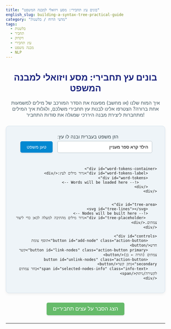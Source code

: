 ```yaml
---
title: "בונים עץ תחבירי: מסע ויזואלי למבנה המשפט"
english_slug: building-a-syntax-tree-practical-guide
category: "מדעי הרוח / בלשנות"
tags:
  - בלשנות
  - תחביר
  - דקדוק
  - עץ תחבירי
  - מבנה משפט
  - NLP
---
```

<h1>בונים עץ תחבירי: מסע ויזואלי למבנה המשפט</h1>
<p>איך המוח שלנו (או מחשב) מפענח את הסדר המורכב של מילים למשמעות אחת ברורה? הצטרפו אלינו לבנות עץ תחבירי משלכם, ולגלות איך המילים מתחברות ליצירת מבנה היררכי שמגלה את סודות התחביר!</p>

<div id="app-container">
    <div id="sentence-input">
        <label for="sentence" class="input-label">הזן משפט בעברית ובנה לו עץ:</label>
        <input type="text" id="sentence" value="הילד קרא ספר מעניין" placeholder="הזן משפט כאן...">
        <button id="load-sentence" class="action-button">טען משפט</button>
    </div>

    <div id="word-tokens-container">
        <div id="word-tokens-label">גרור מילים לעץ:</div>
        <div id="word-tokens">
            <!-- Words will be loaded here -->
        </div>
    </div>


    <div id="tree-area">
        <svg id="tree-lines"></svg>
        <!-- Nodes will be built here -->
         <div id="tree-placeholder">גרור מילים מהתיבה למעלה לכאן כדי ליצור צמתים.</div>
    </div>

    <div id="controls">
        <button id="add-node" class="action-button">הוסף צומת חדש</button>
        <button id="link-nodes" class="action-button primary">קשר צמתים (הורה ← בן)</button>
        <button id="unlink-nodes" class="action-button secondary">נתק קשר</button>
        <span id="selected-nodes-info" class="info-text">בחר צמתים לקשירה/ניתוק</span>
    </div>
</div>

<button id="toggle-explanation" class="explanation-button">הצג הסבר על עצים תחביריים</button>

<div id="explanation" style="display: none;">
    <h2>הסבר: עצים תחביריים - המבנה הסודי של השפה</h2>

    <h3>מה זה בכלל עץ תחבירי?</h3>
    <p>דמיינו משפט כמבנה לגו ענק. עץ תחבירי הוא כמו השרטוט של המבנה הזה. הוא מציג באופן ויזואלי את הקשרים ההיררכיים בין המילים והקבוצות שהן יוצרות. כל בלוק (צומת) בעץ מייצג יחידה תחבירית (מילה, צירוף), והקווים (ענפים) מראים מי "מכיל" את מי, ומי כפוף למי.</p>

    <h3>למה זה כל כך חשוב (ולא רק לבלשנים)?</h3>
    <ul>
        <li>**לנו, דוברי השפה:** זה עוזר להבין איך אנחנו בכלל מבינים משפטים מורכבים, ואיך מבנה המשפט משפיע על המשמעות. זה חושף את "השלד" הלשוני.</li>
        <li>**למחשבים:** בעידן ה-AI ועיבוד השפה הטבעית (NLP), עצים תחביריים הם הכלי המרכזי ללמד מחשבים "להבין" משפטים. תרגום מכונה, סיכום טקסט, צ'אטבוטים - כולם מסתמכים על היכולת לנתח את מבנה המשפט. בניית עץ היא השלב הבסיסי ב-Parsing (ניתוח תחבירי אוטומטי).</li>
    </ul>

    <h3>השחקנים הראשיים בעץ:</h3>
    <ul>
        <li>**צמתים (Nodes):** אלו העיגולים או הריבועים בעץ. הם יכולים להיות:
            <ul>
                <li>**צמתי עלים (Leaves):** המילים עצמן בתחתית העץ.</li>
                <li>**צמתים פנימיים (Non-terminal Nodes):** מייצגים קבוצות מילים (צירופים) או את המשפט השלם.</li>
            </ul>
        </li>
        <li>**ענפים (Branches):** הקווים שמחברים בין הצמתים. הם מציינים יחסי הורה-ילד (או ראש-תלוי). הצומת העליון הוא ההורה (מכיל), והתחתון הוא הבן (חלק מההורה או תלוי בו).</li>
        <li>**תוויות (Labels):** הכיתובים על הצמתים (למשל: NP, VP, S). הם מציינים את סוג היחידה התחבירית שהצומת מייצג. צמתי עלים יכולים לקבל תווית של סוג מילה (N, V, Adj).</li>
    </ul>

    <h3>תוויות נפוצות שתפגשו:</h3>
    <p>אלו רק כמה דוגמאות נפוצות, יש עוד רבות בהתאם למודל התחבירי:</p>
    <ul>
        <li>**S (Sentence):** צומת השורש, מייצג את המשפט כולו.</li>
        <li>**NP (Noun Phrase):** צירוף שם עצם (למשל: <em>חתול שחור גדול</em>).</li>
        <li>**VP (Verb Phrase):** צירוף פועלי (למשל: <em>אכל מהר את האוכל</em>).</li>
        <li>**PP (Prepositional Phrase):** צירוף יחס (למשל: <em>בגינה</em>).</li>
        <li>**N (Noun):** שם עצם (למשל: <em>בית</em>).</li>
        <li>**V (Verb):** פועל (למשל: <em>רץ</em>).</li>
        <li>**Adj (Adjective):** שם תואר (למשל: <em>יפה</em>).</li>
        <li>**Adv (Adverb):** תואר הפועל (למשל: <em>מאוד</em>).</li>
        <li>**P (Preposition):** מילת יחס (למשל: <em>על</em>).</li>
    </ul>

    <h3>בניית עץ תחבירי בפעולה: צעד אחר צעד (דוגמה: 'הילד קרא ספר מעניין')</h3>
    <ol>
        <li>**מתחילים ב"עלים":** המילים הן הבסיס. גוררים את המילים 'הילד', 'קרא', 'ספר', 'מעניין' ל"שטח העץ". אלו צמתי העלים.</li>
        <li>**מאגדים ל"צירופים":** מזהים יחידות גדולות יותר שמורכבות ממילים. 'הילד' הוא צירוף שמני (NP). 'ספר מעניין' הוא צירוף שמני נוסף (NP), כשהתואר 'מעניין' הוא חלק ממנו. 'קרא ספר מעניין' הוא צירוף פועלי (VP), שכולל את הפועל 'קרא' ואת המושא 'ספר מעניין'. יוצרים צמתים חדשים (לא עלים) וגוררים את הצמתים הקיימים להיות ילדים שלהם ומקשרים אותם.</li>
        <li>**מגיעים ל"משפט":** הצומת הראשי (S) מכיל את כל המשפט. הוא יקשר, למשל, לצירוף השמני של הנושא ('הילד') ולצירוף הפועלי של הנשוא ומושאיו ('קרא ספר מעניין'). יוצרים צומת S ומקשרים אליו את ה-NP וה-VP הרלוונטיים.</li>
        <li>**מסדרים ומתייגים:** מסדרים את הצמתים בצורה היררכית (שורש למעלה, עלים למטה) ומתייגים כל צומת בסוג היחידה התחבירית שהוא מייצג (S, NP, VP, N, V, Adj וכו'). זה מה שעשיתם בפעולת הגרירה והקשירה!</li>
    </ol>
    <p>המבנה שנוצר מראה בבירור מי הנושא של מי, מי המושא של מי, ואילו מילים מרכיבות יחד צירופים שפועלים כיחידה אחת במשפט.</p>

    <h3>יתרונות השיטה:</h3>
    <ul>
        <li>**בהירות ויזואלית:** קל לראות את המבנה המלא במבט אחד.</li>
        <li>**חשיפת קשרים עמוקים:** מגלה יחסים תחביריים שלא תמיד ברורים מסדר המילים לבדו.</li>
        <li>**ניתוח שיטתי:** מאפשר לפרק משפטים מורכבים לחלקים ניתנים לניהול.</li>
        <li>**בסיס לטכנולוגיה:** אבן יסוד לפיתוח מערכות אוטומטיות להבנת שפה.</li>
    </ul>
     <p>עכשיו, חזרו למעלה והתנסו בבניית עצים למשפטים אחרים! נסו להבין מה תפקידה של כל מילה ואיך היא מתחברת לשאר המשפט.</p>
</div>

<style>
    /* General Styles */
    #app-container {
        font-family: 'Arial', sans-serif;
        direction: rtl; /* Hebrew */
        text-align: right;
        padding: 25px;
        border: 1px solid #d3e0ea; /* Light blueish grey */
        border-radius: 10px;
        margin-bottom: 30px;
        background-color: #eef4f8; /* Very light blue */
        display: flex;
        flex-direction: column;
        align-items: stretch;
        box-shadow: 0 4px 8px rgba(0, 0, 0, 0.05);
    }

    h1 {
        color: #1a237e; /* Dark blue */
        text-align: center;
        margin-bottom: 20px;
        font-size: 2em;
    }

    p {
         text-align: center;
         margin-bottom: 25px;
         color: #455a64; /* Dark greyish blue */
         font-size: 1.1em;
    }

    /* Input and Load Button */
    #sentence-input {
        margin-bottom: 25px;
        text-align: center;
        display: flex;
        justify-content: center;
        align-items: center;
        flex-wrap: wrap;
    }

    .input-label {
        margin-left: 15px;
        font-size: 1.1em;
        color: #37474f; /* Dark grey */
    }

    #sentence {
        padding: 10px 12px;
        border: 1px solid #b0bec5; /* Light grey */
        border-radius: 5px;
        margin-left: 10px;
        width: 300px;
        font-size: 1em;
        transition: border-color 0.3s ease;
        text-align: right; /* Ensure RTL input is right-aligned */
    }

    #sentence:focus {
        outline: none;
        border-color: #0288d1; /* Light blue */
        box-shadow: 0 0 5px rgba(2, 136, 209, 0.3);
    }

    .action-button {
        padding: 10px 20px;
        background-color: #0288d1; /* Light blue */
        color: white;
        border: none;
        border-radius: 5px;
        cursor: pointer;
        font-size: 1em;
        margin: 5px;
        transition: background-color 0.3s ease, transform 0.1s ease;
        box-shadow: 0 2px 4px rgba(0, 0, 0, 0.1);
    }

    .action-button:hover {
        background-color: #0277bd; /* Slightly darker light blue */
    }

     .action-button:active {
         transform: scale(0.98);
     }

     .action-button.primary {
         background-color: #388e3c; /* Green for primary action */
     }
     .action-button.primary:hover {
          background-color: #2e7d32; /* Darker green */
     }

      .action-button.secondary {
         background-color: #fbc02d; /* Amber for secondary action */
         color: #212121; /* Dark text for contrast */
     }
     .action-button.secondary:hover {
          background-color: #f9a825; /* Darker amber */
     }


    /* Word Tokens */
     #word-tokens-container {
         margin-bottom: 20px;
         padding: 15px;
         border: 1px dashed #b0bec5; /* Light grey dashed */
         border-radius: 8px;
         background-color: #ffffff; /* White background */
         text-align: center;
     }

     #word-tokens-label {
         font-size: 1em;
         color: #546e7a; /* Blue grey */
         margin-bottom: 10px;
         font-weight: bold;
     }

    #word-tokens {
        min-height: 40px;
        padding: 5px;
        display: flex;
        flex-wrap: wrap;
        gap: 8px;
        justify-content: center;
        align-items: center;
    }

    .token {
        padding: 6px 12px;
        background-color: #e0f7fa; /* Light cyan */
        border: 1px solid #00bcd4; /* Cyan */
        border-radius: 20px; /* Pill shape */
        cursor: grab;
        font-size: 0.95em;
        color: #006064; /* Dark cyan */
        transition: transform 0.2s ease, box-shadow 0.2s ease;
    }

    .token:active {
        cursor: grabbing;
        transform: scale(1.05);
        box-shadow: 0 2px 6px rgba(0, 188, 212, 0.4);
    }

     /* Tree Area */
    #tree-area {
        position: relative;
        min-height: 400px;
        border: 1px solid #b0bec5; /* Light grey */
        background-color: #ffffff; /* White background */
        overflow: hidden; /* Hide anything outside bounds */
        border-radius: 8px;
        box-shadow: inset 0 2px 4px rgba(0, 0, 0, 0.05);
    }

     #tree-placeholder {
         position: absolute;
         top: 50%;
         left: 50%;
         transform: translate(-50%, -50%);
         color: #b0bec5;
         font-size: 1.2em;
         pointer-events: none;
         text-align: center;
         width: 80%;
     }

    #tree-lines {
        position: absolute;
        top: 0;
        left: 0;
        width: 100%;
        height: 100%;
        pointer-events: none; /* Allow clicking nodes underneath */
         /* Optional: Add marker for arrows */
         /* Needs SVG <defs> inside, complex with just CSS */
    }

    #tree-lines line {
        stroke: #546e7a; /* Blue grey for lines */
        stroke-width: 2;
        transition: stroke 0.3s ease; /* Can't easily animate line position with CSS */
    }

    .tree-node {
        position: absolute;
        background-color: #e1f5fe; /* Very light blue */
        border: 1px solid #03a9f4; /* Blue */
        border-radius: 5px;
        padding: 8px 15px;
        text-align: center;
        min-width: 60px;
        cursor: grab;
        user-select: none; /* Prevent text selection during drag */
        white-space: nowrap;
        display: flex;
        flex-direction: column;
        align-items: center;
        box-shadow: 2px 2px 6px rgba(0, 0, 0, 0.1);
        transition: transform 0.2s ease, box-shadow 0.2s ease, border-color 0.2s ease, background-color 0.2s ease;
    }

    .tree-node:active {
         cursor: grabbing;
         transform: scale(1.05);
         box-shadow: 3px 3px 10px rgba(0, 0, 0, 0.2);
         z-index: 1000; /* Bring to front */
    }

    .node-label {
        font-weight: bold;
        margin-bottom: 4px;
        min-height: 1.2em; /* Reserve space */
        color: #1a237e; /* Dark blue */
        cursor: text;
        display: block; /* Ensure it takes full width */
    }

    .tree-node.is-leaf .node-label {
         font-size: 0.9em;
         font-weight: normal;
         color: #006064; /* Dark cyan */
         margin-bottom: 0;
         min-height: 1em;
    }

    .node-word {
        font-size: 1.1em;
        color: #37474f; /* Dark grey */
        font-weight: bold;
    }

     .tree-node.is-leaf .node-word {
         font-size: 1.1em;
         font-weight: bold;
         color: #37474f; /* Dark grey */
         margin-top: 5px; /* Space between label (POS) and word */
     }


    .selected-node {
        border-color: #ff9800; /* Orange */
        box-shadow: 0 0 10px rgba(255, 152, 0, 0.6);
        background-color: #fff3e0; /* Light orange */
    }

    /* Controls */
    #controls {
        margin-top: 20px;
        text-align: center;
        display: flex;
        justify-content: center;
        align-items: center;
        flex-wrap: wrap;
    }

    #selected-nodes-info {
        margin-right: 25px;
        font-size: 1em;
        color: #546e7a; /* Blue grey */
        min-width: 150px; /* Reserve space */
        text-align: right;
    }

    /* Explanation Section */
    .explanation-button {
        display: block; /* Make it take full width or center it */
        margin: 20px auto;
        padding: 10px 20px;
        background-color: #66bb6a; /* Green */
        color: white;
        border: none;
        border-radius: 5px;
        cursor: pointer;
        font-size: 1.1em;
        transition: background-color 0.3s ease, transform 0.1s ease;
        box-shadow: 0 2px 4px rgba(0, 0, 0, 0.1);
    }

     .explanation-button:hover {
         background-color: #558b2f; /* Darker green */
     }

      .explanation-button:active {
         transform: scale(0.98);
      }


    #explanation {
        margin-top: 20px;
        padding: 20px;
        border: 1px solid #c8e6c9; /* Light green */
        border-radius: 8px;
        background-color: #e8f5e9; /* Very light green */
        line-height: 1.7;
        color: #333;
    }

    #explanation h2, #explanation h3 {
        color: #388e3c; /* Green */
        border-bottom: 1px solid #a5d6a7; /* Lighter green */
        padding-bottom: 8px;
        margin-bottom: 15px;
    }

    #explanation h2 {
        font-size: 1.8em;
        text-align: center;
        margin-bottom: 20px;
    }
     #explanation h3 {
        font-size: 1.4em;
        margin-top: 20px;
     }


    #explanation ul, #explanation ol {
        margin-right: 25px;
        margin-bottom: 15px;
        padding-right: 0; /* Reset default padding */
    }

    #explanation li {
        margin-bottom: 10px;
         color: #424242; /* Dark grey */
    }

     #explanation ol li {
          list-style-position: outside;
          padding-right: 5px; /* Add some space after number */
     }

     #explanation ul li {
          list-style-position: outside;
          padding-right: 5px; /* Add some space after bullet */
     }

    #explanation em {
        font-style: normal;
        font-weight: bold;
        color: #1a237e; /* Dark blue */
    }

    /* Responsive adjustments */
    @media (max-width: 768px) {
        #sentence-input {
            flex-direction: column;
            align-items: center;
        }

        #sentence {
            margin: 10px 0;
            width: 80%;
            max-width: 300px;
        }

        .input-label {
             margin: 0 0 10px 0;
        }

        #controls {
             flex-direction: column;
        }

        #selected-nodes-info {
             margin: 10px 0;
             text-align: center;
             min-width: auto;
        }
         .action-button {
              width: 80%;
              max-width: 250px;
         }
          .explanation-button {
               width: 90%;
          }
    }

</style>

<script>
    document.addEventListener('DOMContentLoaded', () => {
        const sentenceInput = document.getElementById('sentence');
        const loadButton = document.getElementById('load-sentence');
        const wordTokensDiv = document.getElementById('word-tokens');
        const treeArea = document.getElementById('tree-area');
        let treeLinesSvg = document.getElementById('tree-lines'); // Use let as it might be replaced
        const treePlaceholder = document.getElementById('tree-placeholder');
        const addNodeButton = document.getElementById('add-node');
        const linkNodesButton = document.getElementById('link-nodes');
        const unlinkNodesButton = document.getElementById('unlink-nodes');
        const selectedNodesInfo = document.getElementById('selected-nodes-info');
        const toggleExplanationButton = document.getElementById('toggle-explanation');
        const explanationDiv = document.getElementById('explanation');

        let nodes = [];
        let selectedNodes = []; // Stores node IDs
        let nextNodeId = 0;
        let isDraggingNode = false; // Flag to distinguish drag from click

        // Utility to get a unique ID
        function generateId() {
            return 'node-' + (nextNodeId++);
        }

        // Update the display of selected nodes
        function updateSelectedNodesInfo() {
            const infoText = selectedNodes.map(id => {
                const node = nodes.find(n => n.id === id);
                if (node) {
                    // Display label if exists, otherwise word for leaves or 'צומת'
                    return node.label && node.label !== 'NODE' ? node.label : (node.isLeaf ? node.text : 'צומת');
                }
                return '?';
            }).join(' ו- ');

            if (selectedNodes.length === 0) {
                selectedNodesInfo.textContent = 'בחר צמתים לקשירה/ניתוק';
            } else {
                selectedNodesInfo.textContent = `נבחרו ${selectedNodes.length} צמתים: ${infoText}`;
            }
        }

        // Load sentence into draggable tokens
        loadButton.addEventListener('click', () => {
            const sentence = sentenceInput.value.trim();
            if (!sentence) {
                 wordTokensDiv.innerHTML = '';
                 // Clear existing tree even if input is empty
                 treeArea.innerHTML = '<svg id="tree-lines"></svg>';
                 treeLinesSvg = document.getElementById('tree-lines');
                 nodes = [];
                 selectedNodes = [];
                 nextNodeId = 0;
                 updateSelectedNodesInfo();
                 treePlaceholder.style.display = 'block';
                 return;
            }

            wordTokensDiv.innerHTML = '';
            const words = sentence.split(/\s+/);
            words.forEach(word => {
                if (word) {
                    const token = document.createElement('div');
                    token.classList.add('token');
                    token.textContent = word;
                    token.setAttribute('draggable', true);
                    token.dataset.word = word;
                    wordTokensDiv.appendChild(token);

                    token.addEventListener('dragstart', (e) => {
                        e.dataTransfer.setData('text/plain', e.target.dataset.word);
                        e.dataTransfer.effectAllowed = 'move';
                        // Add visual cue for dragging token?
                         e.target.classList.add('dragging'); // Add a class for styling
                    });
                     token.addEventListener('dragend', (e) => {
                          e.target.classList.remove('dragging'); // Remove class
                     });
                }
            });

            // Clear existing tree
            treeArea.innerHTML = '<svg id="tree-lines"></svg>'; // Clear content preserving SVG ID
            treeLinesSvg = document.getElementById('tree-lines'); // Re-get reference
            nodes = [];
            selectedNodes = [];
            nextNodeId = 0; // Reset ID counter
            updateSelectedNodesInfo();
            treePlaceholder.style.display = 'block'; // Show placeholder again
        });

        // Drag over tree area
        treeArea.addEventListener('dragover', (e) => {
            e.preventDefault(); // Allow drop
            e.dataTransfer.dropEffect = 'move';
             // Add visual cue to tree area?
             treeArea.style.borderColor = '#03a9f4'; // Highlight border
             treeArea.style.boxShadow = 'inset 0 0 8px rgba(3, 169, 244, 0.4)';
        });

         treeArea.addEventListener('dragleave', (e) => {
             // Reset visual cue
              treeArea.style.borderColor = ''; // Or original color
              treeArea.style.boxShadow = '';
         });


        // Drop word token onto tree area
        treeArea.addEventListener('drop', (e) => {
            e.preventDefault();
            // Reset visual cue
             treeArea.style.borderColor = '';
             treeArea.style.boxShadow = '';

            const word = e.dataTransfer.getData('text/plain');
            if (!word) return; // Only handle word drops for creating leaf nodes

            const treeAreaRect = treeArea.getBoundingClientRect();
            // Calculate drop position relative to treeArea's scroll position if needed
            const dropX = e.clientX - treeAreaRect.left + treeArea.scrollLeft;
            const dropY = e.clientY - treeAreaRect.top + treeArea.scrollTop;

            createNode({ text: word, isLeaf: true, x: dropX, y: dropY });

            treePlaceholder.style.display = 'none'; // Hide placeholder once nodes exist
        });

        // Create a new node element and add it to the DOM
        function createNodeElement(node) {
            const nodeElement = document.createElement('div');
            nodeElement.classList.add('tree-node');
             if (node.isLeaf) {
                 nodeElement.classList.add('is-leaf');
             }
            nodeElement.dataset.id = node.id;
            nodeElement.style.left = `${node.x}px`;
            nodeElement.style.top = `${node.y}px`;

            const labelSpan = document.createElement('span');
            labelSpan.classList.add('node-label');

            // Content editable only for label, not the word itself
            if (!node.isLeaf) {
                 labelSpan.contentEditable = true;
                 labelSpan.spellcheck = false; // Usually labels are codes like NP, VP
                 labelSpan.textContent = node.label || 'NODE';
                 labelSpan.title = 'לחץ לעריכת התווית'; // Tooltip
                 labelSpan.addEventListener('blur', (e) => {
                     const updatedLabel = e.target.textContent.trim() || (node.isLeaf ? 'WORD' : 'NODE');
                     const nodeData = nodes.find(n => n.id === node.id);
                     if (nodeData) {
                         nodeData.label = updatedLabel;
                          e.target.textContent = updatedLabel; // Ensure display matches saved
                     }
                      updateSelectedNodesInfo(); // Update info display if this was selected
                 });
                  // Prevent Enter key from creating new lines in content editable
                 labelSpan.addEventListener('keydown', (e) => {
                    if (e.key === 'Enter') {
                        e.preventDefault();
                        e.target.blur(); // Trigger blur to save
                    }
                });
            } else {
                // For leaves, label is read-only (e.g., POS tag, maybe add editing later)
                 labelSpan.textContent = node.label || 'WORD'; // Default label for leaf (like a POS tag)
                 labelSpan.contentEditable = false;
            }

            nodeElement.appendChild(labelSpan);

            if (node.isLeaf) {
                const wordSpan = document.createElement('span');
                wordSpan.classList.add('node-word');
                wordSpan.textContent = node.text;
                nodeElement.appendChild(wordSpan);
                 // For leaves, the main text is the word below the label (POS tag)
            }

            // Make node draggable and selectable
            let initialMouseX, initialMouseY;
            let dragStartTime;

            nodeElement.addEventListener('mousedown', (e) => {
                 // Ignore clicks on the label contenteditable area specifically for drag START
                 // Allow selection toggle via clicking the label area though
                 if (e.target.closest('.node-label') === labelSpan && labelSpan.contentEditable === 'true') {
                     // If editing the label, let the label handle clicks internally
                     return;
                 }

                // Prevent default browser drag behavior on the element itself
                e.preventDefault();

                isDraggingNode = false;
                initialMouseX = e.clientX;
                initialMouseY = e.clientY;
                dragStartTime = Date.now();

                const nodeRect = nodeElement.getBoundingClientRect();
                const treeRect = treeArea.getBoundingClientRect();
                const dragOffsetX = e.clientX - nodeRect.left;
                const dragOffsetY = e.clientY - nodeRect.top;

                nodeElement.style.cursor = 'grabbing';
                 nodeElement.style.zIndex = '1000'; // Bring to front

                 const onMouseMove = (moveEvent) => {
                     const currentX = moveEvent.clientX;
                     const currentY = moveEvent.clientY;
                     const movedDistance = Math.sqrt(Math.pow(currentX - initialMouseX, 2) + Math.pow(currentY - initialMouseY, 2));

                     // Consider it a drag if moved more than a few pixels or held for a while
                     if (movedDistance > 5 || (Date.now() - dragStartTime > 200 && movedDistance > 2)) {
                         isDraggingNode = true;
                         const newX = currentX - treeRect.left + treeArea.scrollLeft - dragOffsetX;
                         const newY = currentY - treeRect.top + treeArea.scrollTop - dragOffsetY;

                         // Update node data positions
                         node.x = newX;
                         node.y = newY;

                         // Update element position immediately for smooth drag
                         nodeElement.style.left = `${node.x}px`;
                         nodeElement.style.top = `${node.y}px`;

                         redrawLines();
                     }
                 };

                 const onMouseUp = () => {
                     document.removeEventListener('mousemove', onMouseMove);
                     document.removeEventListener('mouseup', onMouseUp);

                     nodeElement.style.cursor = 'grab';
                     nodeElement.style.zIndex = ''; // Reset z-index

                     // If it wasn't a drag (or was a very small drag), toggle selection
                     if (!isDraggingNode) {
                         toggleNodeSelection(node.id);
                     }
                     isDraggingNode = false; // Reset flag
                 };

                 document.addEventListener('mousemove', onMouseMove);
                 document.addEventListener('mouseup', onMouseUp);
            });


            treeArea.appendChild(nodeElement);
            return nodeElement;
        }

        // Add node data to the internal array and create DOM element
        function createNode(config) {
            const newNode = {
                id: generateId(),
                label: config.label || (config.isLeaf ? 'WORD' : 'NODE'),
                text: config.text || '', // Only for leaves
                isLeaf: config.isLeaf || false,
                parentId: null,
                childIds: [],
                x: config.x || 50,
                y: config.y || 50
            };
            nodes.push(newNode);
            createNodeElement(newNode);
            redrawLines(); // Add this to draw lines if parent already exists (unlikely on creation, but good practice)
             treePlaceholder.style.display = 'none'; // Hide placeholder
            return newNode;
        }

         // Toggle node selection
        function toggleNodeSelection(nodeId) {
             const nodeIndex = selectedNodes.indexOf(nodeId);
             const nodeElement = treeArea.querySelector(`.tree-node[data-id="${nodeId}"]`);

             if (nodeIndex > -1) {
                 // Deselect
                 selectedNodes.splice(nodeIndex, 1);
                 if (nodeElement) nodeElement.classList.remove('selected-node');
             } else {
                 // Select (allow max 2)
                 if (selectedNodes.length < 2) {
                     selectedNodes.push(nodeId);
                     if (nodeElement) nodeElement.classList.add('selected-node');
                 } else {
                     // Replace the oldest selection
                     const oldNodeId = selectedNodes.shift();
                     const oldNodeElement = treeArea.querySelector(`.tree-node[data-id="${oldNodeId}"]`);
                     if (oldNodeElement) oldNodeElement.classList.remove('selected-node');
                     selectedNodes.push(nodeId);
                     if (nodeElement) nodeElement.classList.add('selected-node');
                 }
             }
             updateSelectedNodesInfo();
         }

        // Add new generic node button
        addNodeButton.addEventListener('click', () => {
            // Create node near center or last node
             const treeRect = treeArea.getBoundingClientRect();
             const x = treeArea.scrollLeft + treeRect.width / 2 - 50; // Approximate center, minus half node width
             const y = treeArea.scrollTop + treeRect.height / 2 - 30; // Approximate center, minus half node height
            createNode({ isLeaf: false, x: x, y: y });
        });

        // Link selected nodes (Parent to Child)
        linkNodesButton.addEventListener('click', () => {
            if (selectedNodes.length === 2) {
                const parentId = selectedNodes[0]; // Assume first selected is parent
                const childId = selectedNodes[1]; // Assume second selected is child

                // Prevent linking a node to itself
                if (parentId === childId) {
                     alert('לא ניתן לקשר צומת לעצמו.');
                     return;
                }

                const parentNode = nodes.find(n => n.id === parentId);
                const childNode = nodes.find(n => n.id === childId);

                if (!parentNode || !childNode) return; // Should not happen if IDs are valid

                // Prevent linking if child already has a parent
                if (childNode.parentId !== null) {
                     alert(`הצומת "${childNode.label || childNode.text}" כבר מקושר להורה אחר.`);
                     return;
                }

                // Prevent linking if parent is already a child of the child (would create cycle)
                 let current = parentNode;
                 while(current) {
                     if (current.id === childId) {
                          alert('אין ליצור לולאות בעץ! הצומת הראשון (הורה) הוא כבר צאצא של הצומת השני (בן).');
                          return;
                     }
                     current = nodes.find(n => n.id === current.parentId);
                 }

                // Establish the link
                childNode.parentId = parentId;
                if (!parentNode.childIds.includes(childId)) {
                    parentNode.childIds.push(childId);
                }

                redrawLines();

                // Deselect nodes after linking
                deselectAllNodes();
            } else {
                 alert('בחר בדיוק 2 צמתים לקשירה.\nהצומת הראשון שבחרת יהיה ההורה, והשני יהיה הבן.');
            }
        });

         // Unlink selected nodes
        unlinkNodesButton.addEventListener('click', () => {
             if (selectedNodes.length === 1) {
                 const nodeId = selectedNodes[0];
                 const node = nodes.find(n => n.id === nodeId);
                 if (!node || node.parentId === null) {
                      alert('הצומת הנבחר אינו מקושר להורה.');
                      return;
                 }

                 const parentNode = nodes.find(n => n.id === node.parentId);
                 if (parentNode) {
                     // Remove child from parent's children list
                     parentNode.childIds = parentNode.childIds.filter(id => id !== nodeId);
                 }

                 // Remove parent from child
                 node.parentId = null;

                 redrawLines();
                 deselectAllNodes();

             } else if (selectedNodes.length === 2) {
                  // Try to unlink specific parent-child link
                  const potentialParentId = selectedNodes[0];
                  const potentialChildId = selectedNodes[1];

                  const parentNode = nodes.find(n => n.id === potentialParentId);
                  const childNode = nodes.find(n => n.id === potentialChildId);

                  if (!parentNode || !childNode) {
                       alert('אחד או יותר מהצמתים הנבחרים אינם קיימים.');
                       return;
                  }

                  // Check if potentialParent is the actual parent of potentialChild
                  if (childNode.parentId === parentNode.id) {
                      // This is the parent-child pair - unlink child from parent
                      childNode.parentId = null;
                      parentNode.childIds = parentNode.childIds.filter(id => id !== potentialChildId);
                      redrawLines();
                      deselectAllNodes();
                  } else if (parentNode.parentId === childNode.id) {
                       // The other way around - unlink parent from child (less common for unlink button)
                       parentNode.parentId = null;
                       childNode.childIds = childNode.childIds.filter(id => id !== potentialParentId);
                       redrawLines();
                       deselectAllNodes();
                  }
                   else {
                       alert('הצמתים הנבחרים אינם מקושרים זה לזה ישירות.');
                  }

             } else {
                  alert('בחר צומת אחד (כדי לנתק אותו מההורה שלו) או שני צמתים מקושרים (כדי לנתק את הקשר ביניהם).');
             }
        });


        // Deselect all nodes
        function deselectAllNodes() {
             selectedNodes.forEach(nodeId => {
                 const nodeElement = treeArea.querySelector(`.tree-node[data-id="${nodeId}"]`);
                 if (nodeElement) nodeElement.classList.remove('selected-node');
             });
             selectedNodes = [];
             updateSelectedNodesInfo();
        }

        // Recalculate and redraw all lines based on current node positions and parentId/childIds
        function redrawLines() {
            // Clear existing lines efficiently
            while (treeLinesSvg.firstChild) {
                treeLinesSvg.removeChild(treeLinesSvg.firstChild);
            }

            nodes.forEach(node => {
                if (node.parentId) {
                    const parent = nodes.find(n => n.id === node.parentId);
                    if (parent) {
                        const parentEl = treeArea.querySelector(`.tree-node[data-id="${parent.id}"]`);
                        const childEl = treeArea.querySelector(`.tree-node[data-id="${node.id}"]`);

                        if (parentEl && childEl) {
                            // Use stored node coordinates, adding half width/height to find center points
                            // Adjusting for scroll position if treeArea is scrollable
                             const treeRect = treeArea.getBoundingClientRect(); // Use treeArea for scroll offsets

                            // Parent line starts at the bottom center
                             const parentX = parent.x + parentEl.offsetWidth / 2;
                             const parentY = parent.y + parentEl.offsetHeight;

                            // Child line ends at the top center
                             const childX = node.x + childEl.offsetWidth / 2;
                             const childY = node.y;

                            const line = document.createElementNS('http://www.w3.org/2000/svg', 'line');
                            line.setAttribute('x1', parentX);
                            line.setAttribute('y1', parentY);
                            line.setAttribute('x2', childX);
                            line.setAttribute('y2', childY);
                             // Optional: Add data attribute for easy identification or removal
                             line.setAttribute('data-parent-id', parent.id);
                             line.setAttribute('data-child-id', node.id);
                            treeLinesSvg.appendChild(line);
                        }
                    }
                }
            });
        }

        // --- Initial setup ---
        // Load the default sentence on page load
        loadButton.click();
         updateSelectedNodesInfo(); // Initialize info display

         // Toggle explanation visibility
        toggleExplanationButton.addEventListener('click', () => {
            const isHidden = explanationDiv.style.display === 'none';
            explanationDiv.style.display = isHidden ? 'block' : 'none';
            toggleExplanationButton.textContent = isHidden ? 'הסתר הסבר' : 'הצג הסבר על עצים תחביריים';
             // Scroll to explanation if showing
             if (isHidden) {
                  explanationDiv.scrollIntoView({ behavior: 'smooth', block: 'start' });
             }
        });

         // Add event listener to tree area to deselect nodes when clicking whitespace
         treeArea.addEventListener('click', (e) => {
             // Check if the click target is the tree area itself, not a node within it
             if (e.target.id === 'tree-area' || e.target.id === 'tree-lines') {
                 deselectAllNodes();
             }
         });

          // Handle window resize to redraw lines (nodes keep positions)
          window.addEventListener('resize', redrawLines);

          // Also redraw lines if tree area is scrolled (though node positions are absolute)
          // If node positions were relative, this would be critical. With absolute positioning
          // relative to the top-left of tree-area, lines drawn with absolute positions
          // also relative to top-left of tree-area should update correctly on scroll
          // without explicit redraw. However, adding it doesn't hurt and covers potential quirks.
          treeArea.addEventListener('scroll', redrawLines);

    });
</script>
---